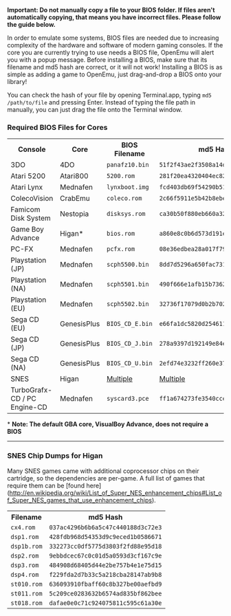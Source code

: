 **Important: Do not manually copy a file to your BIOS folder. If files aren't automatically copying, that means you have incorrect files. Please follow the guide below.**

In order to emulate some systems, BIOS files are needed due to increasing complexity of the hardware and software of modern gaming consoles.  If the core you are currently trying to use needs a BIOS file, OpenEmu will alert you with a popup message.  Before installing a BIOS, make sure that its filename and md5 hash are correct, or it will not work!  Installing a BIOS is as simple as adding a game to OpenEmu, just drag-and-drop a BIOS onto your library!

You can check the hash of your file by opening Terminal.app, typing <code>md5 /path/to/file</code> and pressing Enter.  Instead of typing the file path in manually, you can just drag the file onto the Terminal window.

### Required BIOS Files for Cores

<table>
<tr>
<th>Console</th>
<th>Core</th>
<th>BIOS Filename</th>
<th>md5 Hash</th>
</tr> 

<tr>
<td>3DO</td>
<td>4DO</td>
<td><code>panafz10.bin</code></td>
<td>
<code>51f2f43ae2f3508a14d9f56597e2d3ce</code>
</td>
</tr>

<tr>
<td>Atari 5200</td>
<td>Atari800</td>
<td><code>5200.rom</code></td>
<td>
<code>281f20ea4320404ec820fb7ec0693b38</code>
</td>
</tr>

<tr>
<td>Atari Lynx</td>
<td>Mednafen</td>
<td><code>lynxboot.img</code></td>
<td>
<code>fcd403db69f54290b51035d82f835e7b</code>
</td>
</tr>

<tr>
<td>ColecoVision</td>
<td>CrabEmu</td>
<td><code>coleco.rom</code></td>
<td><code>2c66f5911e5b42b8ebe113403548eee7</code></td>
</tr>

<tr>
<td>Famicom Disk System</td>
<td>Nestopia</td>
<td><code>disksys.rom</code></td>
<td>
<code>ca30b50f880eb660a320674ed365ef7a</code>
</td>
</tr>

<tr>
<td>Game Boy Advance</td>
<td>Higan*</td>
<td><code>bios.rom</code></td>
<td><code>a860e8c0b6d573d191e4ec7db1b1e4f6</code></td>
</tr>

<tr>
<td>PC-FX</td>
<td> Mednafen </td>
<td><code>pcfx.rom</code></td>
<td><code>08e36edbea28a017f79f8d4f7ff9b6d7</code></td>
</tr>

<tr>
<td>Playstation (JP)</td>
<td>Mednafen</td>
<td><code>scph5500.bin</code></td>
<td><code>8dd7d5296a650fac7319bce665a6a53c</code></td>
</tr>

<tr>
<td>Playstation (NA)</td>
<td>Mednafen</td>
<td><code>scph5501.bin</code></td>
<td><code>490f666e1afb15b7362b406ed1cea246</code></td>
</tr>

<tr>
<td>Playstation (EU)</td>
<td>Mednafen</td>
<td><code>scph5502.bin</code></td>
<td><code>32736f17079d0b2b7024407c39bd3050</code></td>
</tr>


<tr>
<td>Sega CD (EU)</td>
<td>GenesisPlus</td>
<td><code>BIOS_CD_E.bin</code></td>
<td><code>e66fa1dc5820d254611fdcdba0662372</code></td>
</tr>

<tr>
<td>Sega CD (JP)</td>
<td>GenesisPlus</td>
<td><code>BIOS_CD_J.bin</code></td>
<td><code>278a9397d192149e84e820ac621a8edd</code></td>
</tr>


<tr>
<td>Sega CD (NA)</td>
<td>GenesisPlus</td>
<td><code>BIOS_CD_U.bin</code></td>
<td><code>2efd74e3232ff260e371b99f84024f7f</code></td>
</tr>


<tr>
<td>SNES</td>
<td>Higan</td>
<td><a href="https://github.com/OpenEmu/OpenEmu/wiki/User-guide:-BIOS-files#snes-chip-dumps-for-higan">Multiple</a></td>
<td><a href="https://github.com/OpenEmu/OpenEmu/wiki/User-guide:-BIOS-files#snes-chip-dumps-for-higan">Multiple</a></td>
</tr>



<tr>
<td>TurboGrafx-CD / PC Engine-CD</td>
<td>Mednafen</td>
<td><code>syscard3.pce</code></td>
<td><code>ff1a674273fe3540ccef576376407d1d</code></td>
</tr>


</table>

\* **Note: The default GBA core, VisualBoy Advance, does not require a BIOS**

-----

### SNES Chip Dumps for Higan
Many SNES games came with additional coprocessor chips on their cartridge, so the dependencies are per-game. A full list of games that require them can be [found here] (http://en.wikipedia.org/wiki/List_of_Super_NES_enhancement_chips#List_of_Super_NES_games_that_use_enhancement_chips).


<table>
<tr>
<th>Filename</th>
<th>md5 Hash</th>
</tr> 

<tr>
<td><code>cx4.rom</code></td>
<td><code>037ac4296b6b6a5c47c440188d3c72e3</code></td>
</tr>

<tr>
<td><code>dsp1.rom</code></td>
<td><code>428fdb968d54353d9c9eced1b0586671</code></td>
</tr>

<tr>
<td><code>dsp1b.rom</code></td>
<td><code>332273cc0df5775d3803f2fd88e95d18</code></td>
</tr>

<tr>
<td><code>dsp2.rom</code></td>
<td><code>9ebbdcec67c0c01d5a0593d3cf167c9e</code></td>
</tr>

<tr>
<td><code>dsp3.rom</code></td>
<td><code>484908d68405d44e2be757b4e1e75d15</code></td>
</tr>

<tr>
<td><code>dsp4.rom</code></td>
<td><code>f229fda2d7b33c5a218cba28147ab9b8</code></td>
</tr>

<tr>
<td><code>st010.rom</code></td>
<td><code>636093910fbaff60c8b327be00aefbd9</code></td>
</tr>

<tr>
<td><code>st011.rom</code></td>
<td><code>5c209ce0283632b6574ad835bf862bee</code></td>
</tr>

<tr>
<td><code>st018.rom</code></td>
<td><code>dafae0e0c71c924075811c595c61a30e</code></td>
</tr>

</table>